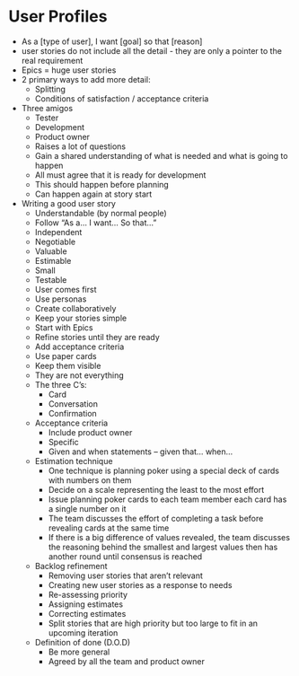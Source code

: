 # User Profiles
- As a [type of user], I want [goal] so that [reason]
- user stories do not include all the detail - they are only a pointer to the real requirement
- Epics = huge user stories
- 2 primary ways to add more detail:
  - Splitting
  - Conditions of satisfaction / acceptance criteria
- Three amigos
  - Tester
  - Development
  - Product owner
  - Raises a lot of questions
  - Gain a shared understanding of what is needed and what is going to happen
  - All must agree that it is ready for development
  - This should happen before planning
  - Can happen again at story start
- Writing a good user story
  - Understandable (by normal people)
  - Follow “As a… I want… So that…”
  - Independent
  - Negotiable
  - Valuable
  - Estimable
  - Small
  - Testable
  - User comes first
  - Use personas
  - Create collaboratively
  - Keep your stories simple
  - Start with Epics
  - Refine stories until they are ready
  - Add acceptance criteria
  - Use paper cards
  - Keep them visible
  - They are not everything
  - The three C’s:
    - Card
    - Conversation
    - Confirmation
  - Acceptance criteria
    - Include product owner
    - Specific
    - Given and when statements – given that… when…
  - Estimation technique
    - One technique is planning poker using a special deck of cards with numbers on them
    - Decide on a scale representing the least to the most effort
    - Issue planning poker cards to each team member each card has a single number on it
    - The team discusses the effort of completing a task before revealing cards at the same time
    - If there is a big difference of values revealed, the team discusses the reasoning behind the smallest and largest values then has another round until consensus is reached
  - Backlog refinement
    - Removing user stories that aren’t relevant
    - Creating new user stories as a response to needs
    - Re-assessing priority
    - Assigning estimates
    - Correcting estimates
    - Split stories that are high priority but too large to fit in an upcoming iteration
  - Definition of done (D.O.D)
    - Be more general
    - Agreed by all the team and product owner
